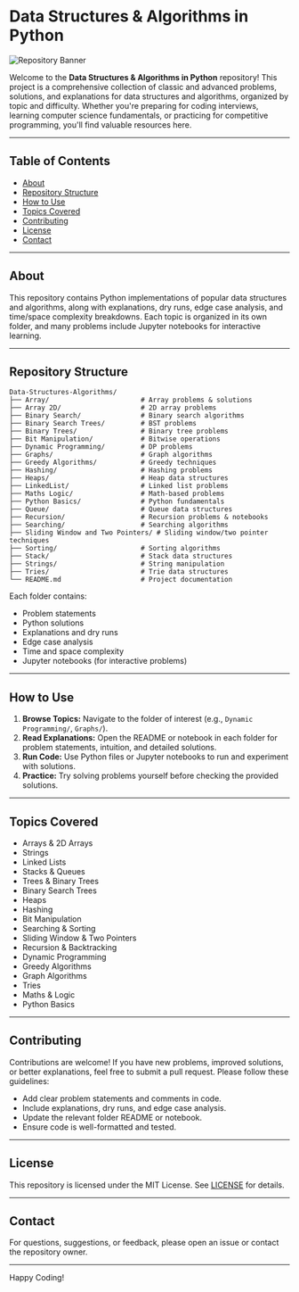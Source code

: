 
# Data Structures & Algorithms in Python

![Repository Banner](https://img.shields.io/badge/Data%20Structures%20%26%20Algorithms-Python-blue)

Welcome to the **Data Structures & Algorithms in Python** repository! This project is a comprehensive collection of classic and advanced problems, solutions, and explanations for data structures and algorithms, organized by topic and difficulty. Whether you're preparing for coding interviews, learning computer science fundamentals, or practicing for competitive programming, you'll find valuable resources here.

---

## Table of Contents

- [About](#about)
- [Repository Structure](#repository-structure)
- [How to Use](#how-to-use)
- [Topics Covered](#topics-covered)
- [Contributing](#contributing)
- [License](#license)
- [Contact](#contact)

---

## About

This repository contains Python implementations of popular data structures and algorithms, along with explanations, dry runs, edge case analysis, and time/space complexity breakdowns. Each topic is organized in its own folder, and many problems include Jupyter notebooks for interactive learning.

---

## Repository Structure

```
Data-Structures-Algorithms/
├── Array/                       # Array problems & solutions
├── Array 2D/                    # 2D array problems
├── Binary Search/               # Binary search algorithms
├── Binary Search Trees/         # BST problems
├── Binary Trees/                # Binary tree problems
├── Bit Manipulation/            # Bitwise operations
├── Dynamic Programming/         # DP problems
├── Graphs/                      # Graph algorithms
├── Greedy Algorithms/           # Greedy techniques
├── Hashing/                     # Hashing problems
├── Heaps/                       # Heap data structures
├── LinkedList/                  # Linked list problems
├── Maths Logic/                 # Math-based problems
├── Python Basics/               # Python fundamentals
├── Queue/                       # Queue data structures
├── Recursion/                   # Recursion problems & notebooks
├── Searching/                   # Searching algorithms
├── Sliding Window and Two Pointers/ # Sliding window/two pointer techniques
├── Sorting/                     # Sorting algorithms
├── Stack/                       # Stack data structures
├── Strings/                     # String manipulation
├── Tries/                       # Trie data structures
└── README.md                    # Project documentation
```

Each folder contains:
- Problem statements
- Python solutions
- Explanations and dry runs
- Edge case analysis
- Time and space complexity
- Jupyter notebooks (for interactive problems)

---

## How to Use

1. **Browse Topics:** Navigate to the folder of interest (e.g., `Dynamic Programming/`, `Graphs/`).
2. **Read Explanations:** Open the README or notebook in each folder for problem statements, intuition, and detailed solutions.
3. **Run Code:** Use Python files or Jupyter notebooks to run and experiment with solutions.
4. **Practice:** Try solving problems yourself before checking the provided solutions.

---

## Topics Covered

- Arrays & 2D Arrays
- Strings
- Linked Lists
- Stacks & Queues
- Trees & Binary Trees
- Binary Search Trees
- Heaps
- Hashing
- Bit Manipulation
- Searching & Sorting
- Sliding Window & Two Pointers
- Recursion & Backtracking
- Dynamic Programming
- Greedy Algorithms
- Graph Algorithms
- Tries
- Maths & Logic
- Python Basics

---

## Contributing

Contributions are welcome! If you have new problems, improved solutions, or better explanations, feel free to submit a pull request. Please follow these guidelines:

- Add clear problem statements and comments in code.
- Include explanations, dry runs, and edge case analysis.
- Update the relevant folder README or notebook.
- Ensure code is well-formatted and tested.

---

## License

This repository is licensed under the MIT License. See [LICENSE](LICENSE) for details.

---

## Contact

For questions, suggestions, or feedback, please open an issue or contact the repository owner.

---

Happy Coding!
